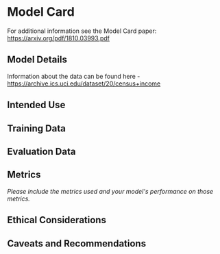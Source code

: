 # Model Card

For additional information see the Model Card paper: https://arxiv.org/pdf/1810.03993.pdf

## Model Details
Information about the data can be found here - https://archive.ics.uci.edu/dataset/20/census+income
## Intended Use

## Training Data

## Evaluation Data

## Metrics
_Please include the metrics used and your model's performance on those metrics._

## Ethical Considerations

## Caveats and Recommendations
